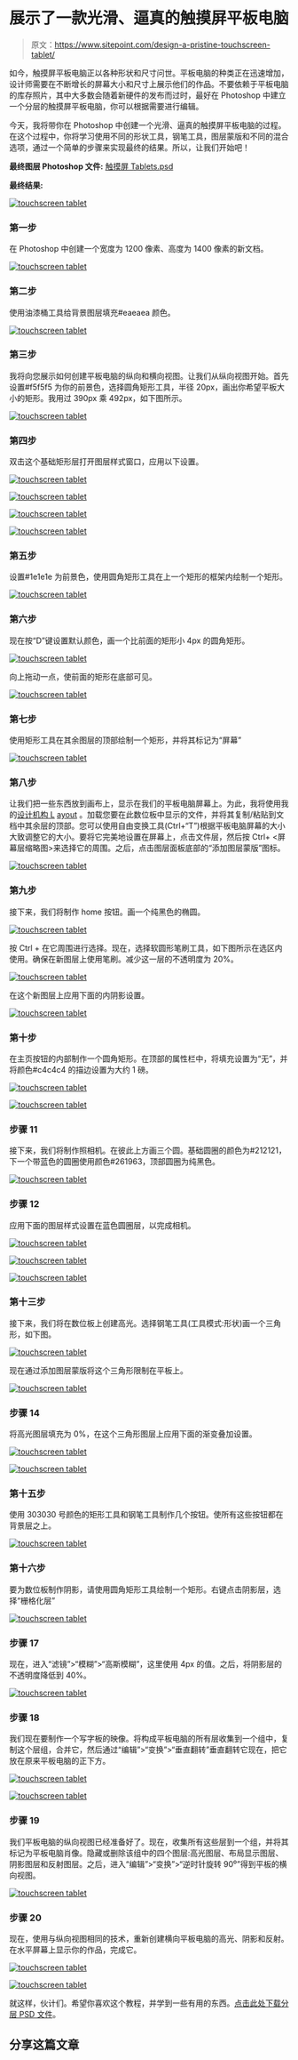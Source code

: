 # 展示了一款光滑、逼真的触摸屏平板电脑

> 原文：<https://www.sitepoint.com/design-a-pristine-touchscreen-tablet/>

如今，触摸屏平板电脑正以各种形状和尺寸问世。平板电脑的种类正在迅速增加，设计师需要在不断增长的屏幕大小和尺寸上展示他们的作品。不要依赖于平板电脑的库存照片，其中大多数会随着新硬件的发布而过时，最好在 Photoshop 中建立一个分层的触摸屏平板电脑，你可以根据需要进行编辑。

今天，我将带你在 Photoshop 中创建一个光滑、逼真的触摸屏平板电脑的过程。在这个过程中，你将学习使用不同的形状工具，钢笔工具，图层蒙版和不同的混合选项，通过一个简单的步骤来实现最终的结果。所以，让我们开始吧！

**最终图层 Photoshop 文件:** [触摸屏 Tablets.psd](https://www.sitepoint.com/wp-content/uploads/2012/11/Touchscreen-Tablets.psd_.zip)

**最终结果:**

[![touchscreen tablet ](img/2ad386c2d188b2854d2b51a49cc51bad.png)](https://www.sitepoint.com/wp-content/uploads/2012/10/Final-result7.jpg)

### 第一步

在 Photoshop 中创建一个宽度为 1200 像素、高度为 1400 像素的新文档。

[![touchscreen tablet ](img/1740d6cc12c42c1664b9b7cc0fcd0a82.png)](https://www.sitepoint.com/wp-content/uploads/2012/10/116.jpg)

### 第二步

使用油漆桶工具给背景图层填充#eaeaea 颜色。

[![touchscreen tablet ](img/7291257891a073c6cd07ca2b0c1ef929.png)](https://www.sitepoint.com/wp-content/uploads/2012/10/27.jpg)

### 第三步

我将向您展示如何创建平板电脑的纵向和横向视图。让我们从纵向视图开始。首先设置#f5f5f5 为你的前景色，选择圆角矩形工具，半径 20px，画出你希望平板大小的矩形。我用过 390px 乘 492px，如下图所示。

[![touchscreen tablet ](img/5870938c9435883b1b2ea2945d3440e9.png)](https://www.sitepoint.com/wp-content/uploads/2012/10/35.jpg)

### 第四步

双击这个基础矩形层打开图层样式窗口，应用以下设置。

[![touchscreen tablet ](img/9a3042b55671f390ff3e72fd62bd7ed3.png)](https://www.sitepoint.com/wp-content/uploads/2012/10/44.jpg)

[![touchscreen tablet ](img/a967e85619615f605bf5ab7e6b07ab3e.png)](https://www.sitepoint.com/wp-content/uploads/2012/10/4b3.jpg)

[![touchscreen tablet ](img/3e53de9844bbecdddf8143b742664642.png)](https://www.sitepoint.com/wp-content/uploads/2012/10/4c3.jpg)

[![touchscreen tablet ](img/9e2f16eba7d5366101c7cddc6e1db276.png)](https://www.sitepoint.com/wp-content/uploads/2012/10/4d1.jpg)

### 第五步

设置#1e1e1e 为前景色，使用圆角矩形工具在上一个矩形的框架内绘制一个矩形。

[![touchscreen tablet ](img/434e903e69379a5f6ea772226e86a7fd.png)](https://www.sitepoint.com/wp-content/uploads/2012/10/54.jpg)

### 第六步

现在按“D”键设置默认颜色，画一个比前面的矩形小 4px 的圆角矩形。

[![touchscreen tablet ](img/9d5d9748f0a699a51136f371084a7b2b.png)](https://www.sitepoint.com/wp-content/uploads/2012/10/64.jpg)

向上拖动一点，使前面的矩形在底部可见。

[![touchscreen tablet ](img/70104cf777f4891a8b057836e0eed456.png)](https://www.sitepoint.com/wp-content/uploads/2012/10/6b1.jpg)

### 第七步

使用矩形工具在其余图层的顶部绘制一个矩形，并将其标记为“屏幕”

[![touchscreen tablet ](img/8795a5de26dfb17159875b69d410886b.png)](https://www.sitepoint.com/wp-content/uploads/2012/10/74.jpg)

### 第八步

让我们把一些东西放到画布上，显示在我们的平板电脑屏幕上。为此，我将使用我的[设计机构 L](https://www.sitepoint.com/build-a-professional-design-agency-layout-in-photoshop/ "Professional Design Agency Layout") [ayout](https://www.sitepoint.com/build-a-professional-design-agency-layout-in-photoshop/ "Professional Design Agency Layout") 。加载您要在此数位板中显示的文件，并将其复制/粘贴到文档中其余层的顶部。您可以使用自由变换工具(Ctrl+“T”)根据平板电脑屏幕的大小大致调整它的大小。要将它完美地设置在屏幕上，点击文件层，然后按 Ctrl+ <屏幕层缩略图>来选择它的周围。之后，点击图层面板底部的“添加图层蒙版”图标。

[![touchscreen tablet ](img/7274c25bae0d63bc4fa74d897da0598d.png)](https://www.sitepoint.com/wp-content/uploads/2012/10/84.jpg)

### 第九步

接下来，我们将制作 home 按钮。画一个纯黑色的椭圆。

[![touchscreen tablet ](img/c763ac92335d2773fa8e35616732a0e3.png)](https://www.sitepoint.com/wp-content/uploads/2012/10/95.jpg)

按 Ctrl + <click on="" the="" ellipse="" layer="">在它周围进行选择。现在，选择软圆形笔刷工具，如下图所示在选区内使用。确保在新图层上使用笔刷。减少这一层的不透明度为 20%。</click>

[![touchscreen tablet ](img/98632ba840a30baa510477bcc347bdbe.png)](https://www.sitepoint.com/wp-content/uploads/2012/10/9b1.jpg)

在这个新图层上应用下面的内阴影设置。

[![touchscreen tablet ](img/a3839b54436c3ba74221f6f1a8b23759.png)](https://www.sitepoint.com/wp-content/uploads/2012/10/9c1.jpg)

### 第十步

在主页按钮的内部制作一个圆角矩形。在顶部的属性栏中，将填充设置为“无”，并将颜色#c4c4c4 的描边设置为大约 1 磅。

[![touchscreen tablet ](img/3fc4c0aeb14f446b673a12a4c3a5910d.png)](https://www.sitepoint.com/wp-content/uploads/2012/10/104.jpg)

[![touchscreen tablet ](img/00ebd48a3e8dbc222fe968d1d8d970aa.png)](https://www.sitepoint.com/wp-content/uploads/2012/10/10b2.jpg)

### 步骤 11

接下来，我们将制作照相机。在彼此上方画三个圆。基础圆圈的颜色为#212121，下一个带蓝色的圆圈使用颜色#261963，顶部圆圈为纯黑色。

[![touchscreen tablet ](img/1140400c851e7a3e2e0df9370e30caa4.png)](https://www.sitepoint.com/wp-content/uploads/2012/10/117.jpg)

### 步骤 12

应用下面的图层样式设置在蓝色圆圈层，以完成相机。

[![touchscreen tablet ](img/ac6000c9356eb1c7027e8abc19ce602e.png)](https://www.sitepoint.com/wp-content/uploads/2012/10/124.jpg)

[![touchscreen tablet ](img/a98f8e19458c93446a9c6f10bb56a00e.png)](https://www.sitepoint.com/wp-content/uploads/2012/10/12b.jpg)

[![touchscreen tablet ](img/3694b5393ed9f994666af4500caa5f5d.png)](https://www.sitepoint.com/wp-content/uploads/2012/10/12c.jpg)

### 第十三步

接下来，我们将在数位板上创建高光。选择钢笔工具(工具模式:形状)画一个三角形，如下图。

[![touchscreen tablet ](img/02b1f97119c8e9f2c54649f1cd7fa845.png)](https://www.sitepoint.com/wp-content/uploads/2012/10/135.jpg)

现在通过添加图层蒙版将这个三角形限制在平板上。

[![touchscreen tablet ](img/2746f0bf516e8818cbb724fd8d37c2de.png)](https://www.sitepoint.com/wp-content/uploads/2012/10/13b3.jpg)

### 步骤 14

将高光图层填充为 0%，在这个三角形图层上应用下面的渐变叠加设置。

[![touchscreen tablet ](img/1a9695f7be2e55100364388dccbe1ed0.png)](https://www.sitepoint.com/wp-content/uploads/2012/10/144.jpg)

[![touchscreen tablet ](img/8706a6b78e896c13dafda3047b67a25b.png)](https://www.sitepoint.com/wp-content/uploads/2012/10/14b2.jpg)

### 第十五步

使用 303030 号颜色的矩形工具和钢笔工具制作几个按钮。使所有这些按钮都在背景层之上。

[![touchscreen tablet ](img/f63fd0bcc1fc4c4d55fd2fa1ec12f966.png)](https://www.sitepoint.com/wp-content/uploads/2012/10/154.jpg)

### 第十六步

要为数位板制作阴影，请使用圆角矩形工具绘制一个矩形。右键点击阴影层，选择“栅格化层”

[![touchscreen tablet ](img/2d4ff8f7d7f6aa20f1a1adf35bd15186.png)](https://www.sitepoint.com/wp-content/uploads/2012/10/164.jpg)

### 步骤 17

现在，进入“滤镜”>“模糊”>“高斯模糊”，这里使用 4px 的值。之后，将阴影层的不透明度降低到 40%。

[![touchscreen tablet ](img/3efdd1b7bcd8056520afd2d820779f7a.png)](https://www.sitepoint.com/wp-content/uploads/2012/10/174.jpg)

### 步骤 18

我们现在要制作一个写字板的映像。将构成平板电脑的所有层收集到一个组中，复制这个层组，合并它，然后通过“编辑”>“变换”>“垂直翻转”垂直翻转它现在，把它放在原来平板电脑的正下方。

[![touchscreen tablet ](img/9219b8150ebfebdbdeb4eed3961faec2.png)](https://www.sitepoint.com/wp-content/uploads/2012/10/184.jpg)

[![touchscreen tablet ](img/ac4a5e260d9a8131954ad20fdff98322.png)](https://www.sitepoint.com/wp-content/uploads/2012/10/18b.jpg)

### 步骤 19

我们平板电脑的纵向视图已经准备好了。现在，收集所有这些层到一个组，并将其标记为平板电脑肖像。隐藏或删除该组中的四个图层:高光图层、布局显示图层、阴影图层和反射图层。之后，进入“编辑”>“变换”>“逆时针旋转 90⁰”得到平板的横向视图。

[![touchscreen tablet ](img/8af228cb15cc86903f8a57df8a4e1768.png)](https://www.sitepoint.com/wp-content/uploads/2012/10/194.jpg)

### 步骤 20

现在，使用与纵向视图相同的技术，重新创建横向平板电脑的高光、阴影和反射。在水平屏幕上显示你的作品，完成它。

[![touchscreen tablet ](img/bb0eaada09a4f55fe52e6360da624298.png)](https://www.sitepoint.com/wp-content/uploads/2012/10/204.jpg)

[![touchscreen tablet ](img/5806024e8fff536c4cb604d56cffdf7f.png)](https://www.sitepoint.com/wp-content/uploads/2012/10/20b1.jpg)

就这样，伙计们。希望你喜欢这个教程，并学到一些有用的东西。[点击此处下载分层 PSD 文件](https://www.sitepoint.com/wp-content/uploads/2012/11/Touchscreen-Tablets.psd_.zip)。

## 分享这篇文章